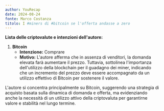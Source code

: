 ```yaml
---
author: YouRecap
date: 2024-08-24
fonte: Marco Costanza
titolo: I #miners di #bitcoin se l'offerta andasse a zero
---
```


**Lista delle criptovalute e intenzioni dell'autore:**

1. **Bitcoin**
   - **Intenzione:** Comprare
   - **Motivo:** L'autore afferma che in assenza di venditori, la domanda elevata farà aumentare il prezzo. Tuttavia, sottolinea l'importanza dell'utilizzo della blockchain per il guadagno dei miner, indicando che un incremento del prezzo deve essere accompagnato da un utilizzo effettivo di Bitcoin per sostenere il valore.

L'autore si concentra principalmente su Bitcoin, suggerendo una strategia di acquisto basata sulla dinamica di domanda e offerta, ma evidenziando anche la necessità di un utilizzo attivo della criptovaluta per garantirne valore e stabilità nel lungo termine.
